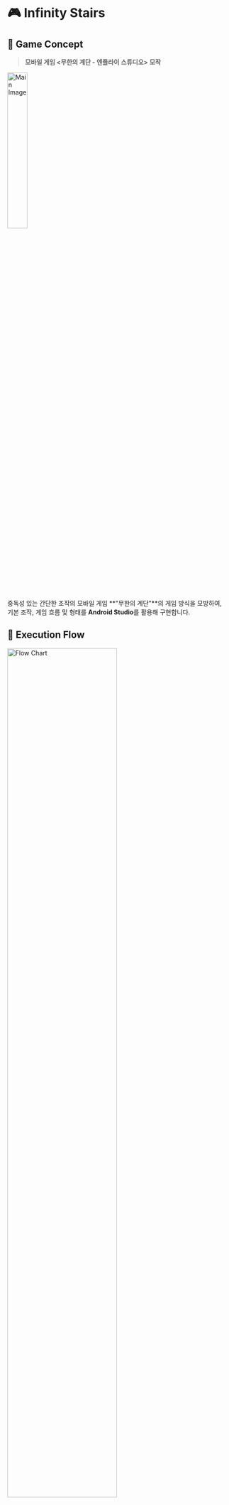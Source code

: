 # 🎮 Infinity Stairs

## 📌 Game Concept  
> **모바일 게임 <무한의 계단 - 엔플라이 스튜디오> 모작**

<img src="https://github.com/user-attachments/assets/ec34232b-3bfe-4fa1-9ea0-e3e09759fb3a" width="30%" alt="Main Image"/>

중독성 있는 간단한 조작의 모바일 게임 **"무한의 계단"**의 게임 방식을 모방하여,  
기본 조작, 게임 흐름 및 형태를 **Android Studio**를 활용해 구현합니다.


## 🔄 Execution Flow

<img src="https://github.com/user-attachments/assets/a87c217d-503a-4151-acaa-bd44645110d9" width="70%" alt="Flow Chart"/>


- 좌측: **메인 화면**  
- 우측: **게임 진행 화면**

### 🎯 게임 진행 방식
![image](https://github.com/user-attachments/assets/76474f61-8857-49f9-a8c4-2fd261a0ffd6)





## 🗓️ Development Schedule

| 주차 | 내용 |
|------|------|
| 1주차 | 리소스 수집 및 환경 설정 |
| 2주차 | 기본 조작 구현 |
| 3주차 | 계단 및 장애물 생성 로직 |
| 4주차 | 게임 진행 UI/UX 개발 |
| 5주차 | 점수 및 게임 오버 시스템 |
| 6주차 | 사운드 및 효과 추가 |
| 7주차 | 버그 수정 및 디버깅 |
| 8주차 | 최종 점검 및 발표 자료 준비 |

---
